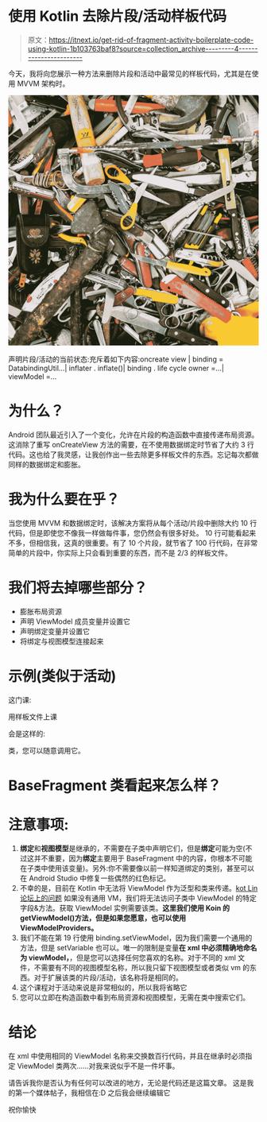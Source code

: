 # 使用 Kotlin 去除片段/活动样板代码

> 原文：<https://itnext.io/get-rid-of-fragment-activity-boilerplate-code-using-kotlin-1b103763baf8?source=collection_archive---------4----------------------->

今天，我将向您展示一种方法来删除片段和活动中最常见的样板代码，尤其是在使用 MVVM 架构时。

![](img/303760cd4178898fa9e3c0168bf0f75b.png)

声明片段/活动的当前状态:充斥着如下内容:oncreate view | binding = DatabindingUtil…| inflater . inflate()| binding . life cycle owner =…| viewModel =…

# 为什么？

Android 团队最近引入了一个变化，允许在片段的构造函数中直接传递布局资源。这消除了重写 onCreateView 方法的需要，在不使用数据绑定时节省了大约 3 行代码。这也给了我灵感，让我创作出一些去除更多样板文件的东西。忘记每次都做同样的数据绑定和膨胀。

# 我为什么要在乎？

当您使用 MVVM 和数据绑定时，该解决方案将从每个活动/片段中删除大约 10 行代码，但是即使您不像我一样做每件事，您仍然会有很多好处。
10 行可能看起来不多，但相信我，这真的很重要。有了 10 个片段，就节省了 100 行代码，在非常简单的片段中，你实际上只会看到重要的东西，而不是 2/3 的样板文件。

# 我们将去掉哪些部分？

*   膨胀布局资源
*   声明 ViewModel 成员变量并设置它
*   声明绑定变量并设置它
*   将绑定与视图模型连接起来

# 示例(类似于活动)

这门课:

用样板文件上课

会是这样的:

类，您可以随意调用它。

# BaseFragment 类看起来怎么样？

# **注意事项:**

1.  **绑定**和**视图模型**是继承的，不需要在子类中声明它们，但是**绑定**可能为空(不过这并不重要，因为**绑定**主要用于 BaseFragment 中的内容，你根本不可能在子类中使用该变量)。另外:你不需要像以前一样知道绑定的类别，甚至可以在 Android Studio 中修复一些偶然的红色标记。
2.  不幸的是，目前在 Kotlin 中无法将 ViewModel 作为泛型和类来传递。[kot Lin 论坛上的问题](https://discuss.kotlinlang.org/t/avoid-passing-generic-and-kclass-of-same-class-when-inheriting/16217/2)
    如果没有通用 VM，我们将无法访问子类中 ViewModel 的特定字段&方法。获取 ViewModel 实例需要该类。**这里我们使用 Koin 的 getViewModel()方法，但是如果您愿意，也可以使用 ViewModelProviders。**
3.  我们不能在第 19 行使用 binding.setViewModel，因为我们需要一个通用的方法，但是 setVariable 也可以。唯一的限制是变量**在 xml 中必须精确地命名为 viewModel，**，但是您可以选择任何您喜欢的名称。对于不同的 xml 文件，不需要有不同的视图模型名称，所以我只留下视图模型或者类似 vm 的东西。对于扩展该类的片段/活动，该名称将是相同的。
4.  这个课程对于活动来说是非常相似的，所以我将省略它
5.  您可以立即在构造函数中看到布局资源和视图模型，无需在类中搜索它们。

# 结论

在 xml 中使用相同的 ViewModel 名称来交换数百行代码，并且在继承时必须指定 ViewModel 类两次……对我来说似乎不是一件坏事。

请告诉我你是否认为有任何可以改进的地方，无论是代码还是这篇文章。
这是我的第一个媒体帖子，我相信在:D 之后我会继续编辑它

祝你愉快